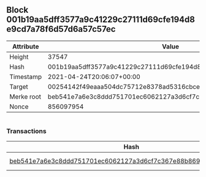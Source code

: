 ## Block 001b19aa5dff3577a9c41229c27111d69cfe194d8e9cd7a78f6d57d6a57c57ec

Attribute | Value
--- | ---
Height | 37547
Hash | 001b19aa5dff3577a9c41229c27111d69cfe194d8e9cd7a78f6d57d6a57c57ec
Timestamp | 2021-04-24T20:06:07+00:00
Target | 00254142f49eaaa504dc75712e8378ad5316cbcead634704b3734b6271167cc4
Merke root | beb541e7a6e3c8ddd751701ec6062127a3d6cf7c367e88b86943240a79d5f897
Nonce | 856097954

```

```

### Transactions

Hash | Amount
--- | ---
[beb541e7a6e3c8ddd751701ec6062127a3d6cf7c367e88b86943240a79d5f897](beb541e7a6e3c8ddd751701ec6062127a3d6cf7c367e88b86943240a79d5f897.md) | 10.00000000 SKEPTI 
